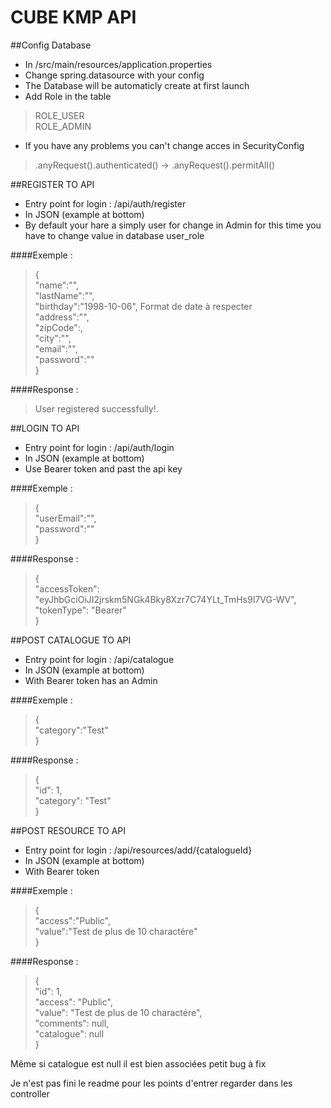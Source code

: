 
# CUBE KMP API

##Config Database

- In /src/main/resources/application.properties
- Change spring.datasource with your config 
- The Database will be automaticly create at first launch
- Add Role in the table

>ROLE_USER  
>ROLE_ADMIN

- If you have any problems you can't change acces in SecurityConfig 

> .anyRequest().authenticated() -> .anyRequest().permitAll()

##REGISTER TO API

- Entry point for login : /api/auth/register
- In JSON (example at bottom)
- By default your hare a simply user for change in Admin for this time you have to change value in database user_role

####Exemple :

>{  
"name":"",  
"lastName":"",  
"birthday":"1998-10-06",  Format de date à respecter  
"address":"",  
"zipCode":,  
"city":"",  
"email":"",  
"password":""  
}

####Response :

>User registered successfully!.

##LOGIN TO API

- Entry point for login : /api/auth/login
- In JSON (example at bottom)
- Use Bearer token and past the api key 

####Exemple :

>{  
"userEmail":"",  
"password":""  
}  

####Response :

>{  
"accessToken": "eyJhbGciOiJI2jrskm5NGk4Bky8Xzr7C74YLt_TmHs9I7VG-WV",  
"tokenType": "Bearer"  
}

##POST CATALOGUE TO API

- Entry point for login : /api/catalogue
- In JSON (example at bottom)
- With Bearer token has an Admin

####Exemple :

>{  
"category":"Test"  
}

####Response :

>{  
"id": 1,  
"category": "Test"  
}

##POST RESOURCE TO API

- Entry point for login : /api/resources/add/{catalogueId}
- In JSON (example at bottom)
- With Bearer token

####Exemple :

>{  
"access":"Public",  
"value":"Test de plus de 10 charactére"  
}  

####Response :

>{  
"id": 1,  
"access": "Public",  
"value": "Test de plus de 10 charactére",  
"comments": null,  
"catalogue": null  
}

Même si catalogue est null il est bien associées petit bug à fix  

Je n'est pas fini le readme pour les points d'entrer regarder dans les controller

